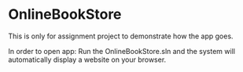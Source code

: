 # OnlineBookStore
This is only for assignment project to demonstrate how the app goes.

In order to open app:
Run the OnlineBookStore.sln and the system will automatically display a website on your browser.
